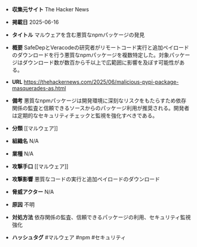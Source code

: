 - **収集元サイト**
The Hacker News

- **掲載日**
2025-06-16

- **タイトル**
マルウェアを含む悪質なnpmパッケージの発見

- **概要**
SafeDepとVeracodeの研究者がリモートコード実行と追加ペイロードのダウンロードを行う悪質なnpmパッケージを複数特定した。対象パッケージはダウンロード数が数百から千以上で広範囲に影響を及ぼす可能性がある。

- **URL**
https://thehackernews.com/2025/06/malicious-pypi-package-masquerades-as.html

- **備考**
悪質なnpmパッケージは開発環境に深刻なリスクをもたらすため依存関係の監査と信頼できるソースからのパッケージ利用が推奨される。開発者は定期的なセキュリティチェックと監視を強化すべきである。

- **分類**
[[マルウェア]]

- **組織名**
N/A

- **業種**
N/A

- **攻撃手口**
[[マルウェア]]

- **攻撃影響**
悪質なコードの実行と追加ペイロードのダウンロード

- **脅威アクター**
N/A

- **原因**
不明

- **対処方法**
依存関係の監査、信頼できるパッケージの利用、セキュリティ監視強化

- **ハッシュタグ**
#マルウェア #npm #セキュリティ
